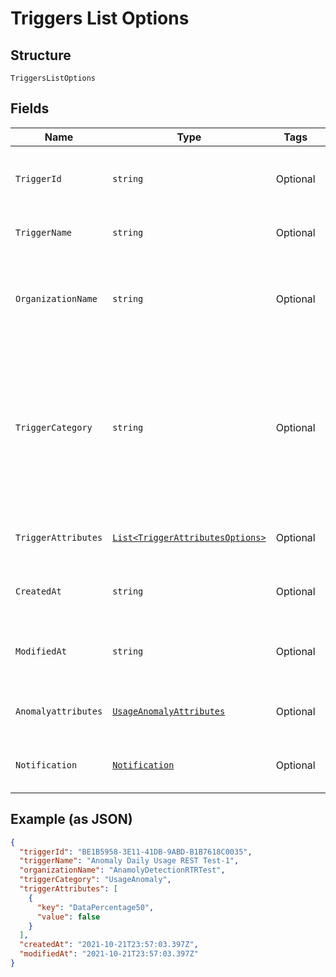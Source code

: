 
# Triggers List Options

## Structure

`TriggersListOptions`

## Fields

| Name | Type | Tags | Description |
|  --- | --- | --- | --- |
| `TriggerId` | `string` | Optional | The system assigned name of the trigger being updated. |
| `TriggerName` | `string` | Optional | The user defined name of the trigger. |
| `OrganizationName` | `string` | Optional | The user assigned name of the organization associated with the trigger. |
| `TriggerCategory` | `string` | Optional | This is the value to use in the request body to detect anomalous behaivior. The values in this table will only be relevant when this parameter is set to this value. |
| `TriggerAttributes` | [`List<TriggerAttributesOptions>`](../../doc/models/trigger-attributes-options.md) | Optional | Additional details and keys for the trigger. |
| `CreatedAt` | `string` | Optional | Timestamp for whe the trigger was created. |
| `ModifiedAt` | `string` | Optional | Timestamp for the most recent time the trigger was modified. |
| `Anomalyattributes` | [`UsageAnomalyAttributes`](../../doc/models/usage-anomaly-attributes.md) | Optional | The details of the UsageAnomaly trigger. |
| `Notification` | [`Notification`](../../doc/models/notification.md) | Optional | The notification details of the trigger. |

## Example (as JSON)

```json
{
  "triggerId": "BE1B5958-3E11-41DB-9ABD-B1B7618C0035",
  "triggerName": "Anomaly Daily Usage REST Test-1",
  "organizationName": "AnamolyDetectionRTRTest",
  "triggerCategory": "UsageAnomaly",
  "triggerAttributes": [
    {
      "key": "DataPercentage50",
      "value": false
    }
  ],
  "createdAt": "2021-10-21T23:57:03.397Z",
  "modifiedAt": "2021-10-21T23:57:03.397Z"
}
```

